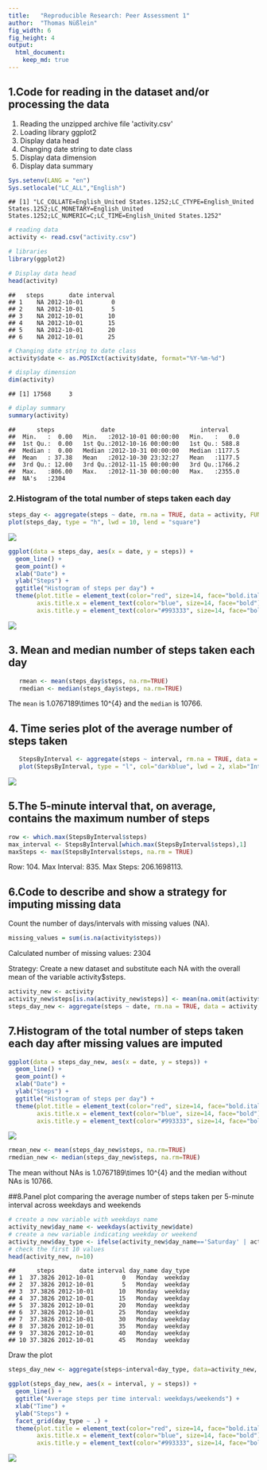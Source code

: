 ```yaml
---
title:   "Reproducible Research: Peer Assessment 1"
author:  "Thomas Nüßlein"
fig_width: 6 
fig_height: 4 
output: 
  html_document:
    keep_md: true
---
```



## 1.Code for reading in the dataset and/or processing the data
1. Reading the unzipped archive file 'activity.csv'  
2. Loading library ggplot2
3. Display data head
4. Changing date string to date class
5. Display data dimension
6. Display data summary


```r
Sys.setenv(LANG = "en")
Sys.setlocale("LC_ALL","English")
```

```
## [1] "LC_COLLATE=English_United States.1252;LC_CTYPE=English_United States.1252;LC_MONETARY=English_United States.1252;LC_NUMERIC=C;LC_TIME=English_United States.1252"
```

```r
# reading data
activity <- read.csv("activity.csv")

# libraries
library(ggplot2)

# Display data head
head(activity)
```

```
##   steps       date interval
## 1    NA 2012-10-01        0
## 2    NA 2012-10-01        5
## 3    NA 2012-10-01       10
## 4    NA 2012-10-01       15
## 5    NA 2012-10-01       20
## 6    NA 2012-10-01       25
```

```r
# Changing date string to date class
activity$date <- as.POSIXct(activity$date, format="%Y-%m-%d")

# display dimension
dim(activity)
```

```
## [1] 17568     3
```

```r
# diplay summary
summary(activity)
```

```
##      steps             date                        interval     
##  Min.   :  0.00   Min.   :2012-10-01 00:00:00   Min.   :   0.0  
##  1st Qu.:  0.00   1st Qu.:2012-10-16 00:00:00   1st Qu.: 588.8  
##  Median :  0.00   Median :2012-10-31 00:00:00   Median :1177.5  
##  Mean   : 37.38   Mean   :2012-10-30 23:32:27   Mean   :1177.5  
##  3rd Qu.: 12.00   3rd Qu.:2012-11-15 00:00:00   3rd Qu.:1766.2  
##  Max.   :806.00   Max.   :2012-11-30 00:00:00   Max.   :2355.0  
##  NA's   :2304
```

### 2.Histogram of the total number of steps taken each day


```r
steps_day <- aggregate(steps ~ date, rm.na = TRUE, data = activity, FUN = sum)
plot(steps_day, type = "h", lwd = 10, lend = "square")
```

![](PA1_template_files/figure-html/unnamed-chunk-2-1.png)<!-- -->

```r
ggplot(data = steps_day, aes(x = date, y = steps)) +
  geom_line() +
  geom_point() +
  xlab("Date") +
  ylab("Steps") +
  ggtitle("Histogram of steps per day") +
  theme(plot.title = element_text(color="red", size=14, face="bold.italic", hjust = 0.5),
        axis.title.x = element_text(color="blue", size=14, face="bold"),
        axis.title.y = element_text(color="#993333", size=14, face="bold"))
```

![](PA1_template_files/figure-html/unnamed-chunk-2-2.png)<!-- -->


## 3. Mean and median number of steps taken each day

```r
   rmean <- mean(steps_day$steps, na.rm=TRUE)
   rmedian <- median(steps_day$steps, na.rm=TRUE)
```
The `mean` is 1.0767189\times 10^{4} and the `median` is 10766.

## 4. Time series plot of the average number of steps taken

```r
   StepsByInterval <- aggregate(steps ~ interval, rm.na = TRUE, data = activity, FUN = mean)
   plot(StepsByInterval, type = "l", col="darkblue", lwd = 2, xlab="Interval", ylab="Average number of steps", main="Average number of steps per     intervals")
```

![](PA1_template_files/figure-html/unnamed-chunk-4-1.png)<!-- -->

## 5.The 5-minute interval that, on average, contains the maximum number of steps

```r
row <- which.max(StepsByInterval$steps)   
max_interval <- StepsByInterval[which.max(StepsByInterval$steps),1]
maxSteps <- max(StepsByInterval$steps, na.rm = TRUE)
```
Row: 104.
Max Interval: 835.
Max Steps: 206.1698113.

## 6.Code to describe and show a strategy for imputing missing data
Count the number of days/intervals with missing values (NA).   
  

```r
missing_values = sum(is.na(activity$steps))
```
Calculated number of missing values: 2304
  
Strategy: Create a new dataset and substitute each NA with the overall mean of the variable activity$steps.  

```r
activity_new <- activity
activity_new$steps[is.na(activity_new$steps)] <- mean(na.omit(activity$steps))
steps_day_new <- aggregate(steps ~ date, rm.na = TRUE, data = activity, FUN = sum)
```


## 7.Histogram of the total number of steps taken each day after missing values are imputed

```r
ggplot(data = steps_day_new, aes(x = date, y = steps)) +
  geom_line() +
  geom_point() +
  xlab("Date") +
  ylab("Steps") +
  ggtitle("Histogram of steps per day") +
  theme(plot.title = element_text(color="red", size=14, face="bold.italic", hjust = 0.5),
        axis.title.x = element_text(color="blue", size=14, face="bold"),
        axis.title.y = element_text(color="#993333", size=14, face="bold"))
```

![](PA1_template_files/figure-html/unnamed-chunk-8-1.png)<!-- -->

```r
rmean_new <- mean(steps_day_new$steps, na.rm=TRUE)
rmedian_new <- median(steps_day_new$steps, na.rm=TRUE)
```

The mean without NAs is 1.0767189\times 10^{4} and the median without NAs is 10766.


##8.Panel plot comparing the average number of steps taken per 5-minute interval across weekdays and weekends


```r
# create a new variable with weekdays name
activity_new$day_name <- weekdays(activity_new$date)
# create a new variable indicating weekday or weekend
activity_new$day_type <- ifelse(activity_new$day_name=='Saturday' | activity_new$day_name=='Sunday', 'weekend','weekday')
# check the first 10 values
head(activity_new, n=10)
```

```
##      steps       date interval day_name day_type
## 1  37.3826 2012-10-01        0   Monday  weekday
## 2  37.3826 2012-10-01        5   Monday  weekday
## 3  37.3826 2012-10-01       10   Monday  weekday
## 4  37.3826 2012-10-01       15   Monday  weekday
## 5  37.3826 2012-10-01       20   Monday  weekday
## 6  37.3826 2012-10-01       25   Monday  weekday
## 7  37.3826 2012-10-01       30   Monday  weekday
## 8  37.3826 2012-10-01       35   Monday  weekday
## 9  37.3826 2012-10-01       40   Monday  weekday
## 10 37.3826 2012-10-01       45   Monday  weekday
```

Draw the plot  


```r
steps_day_new <- aggregate(steps~interval+day_type, data=activity_new, FUN=mean, na.action=na.omit)

ggplot(steps_day_new, aes(x = interval, y = steps)) +
  geom_line() +
  ggtitle("Average steps per time interval: weekdays/weekends") +
  xlab("Time") +
  ylab("Steps") +
  facet_grid(day_type ~ .) +
  theme(plot.title = element_text(color="red", size=14, face="bold.italic", hjust = 0.5),
        axis.title.x = element_text(color="blue", size=14, face="bold"),
        axis.title.y = element_text(color="#993333", size=14, face="bold"))
```

![](PA1_template_files/figure-html/unnamed-chunk-10-1.png)<!-- -->
